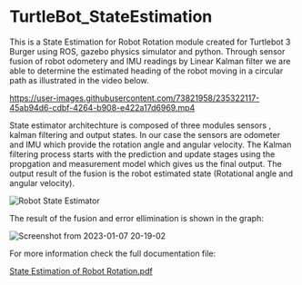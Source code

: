 # TurtleBot_StateEstimation
This is a State Estimation for Robot Rotation module created for Turtlebot 3 Burger using ROS, gazebo physics simulator and python. Through sensor fusion of robot odometery and IMU readings by Linear Kalman filter we are able to determine the estimated heading of the robot moving in a circular path as illustrated in the video below. 


https://user-images.githubusercontent.com/73821958/235322117-45ab94d6-cdbf-4264-b908-e422a17d6969.mp4

State estimator architechture is composed of three modules sensors , kalman filtering and output states. In our case the sensors are odometer and IMU which provide the rotation angle and angular velocity. The Kalman filtering process starts with the prediction and update stages using the propgation and measurement model which gives us the final output. The output result of the fusion is the robot estimated state (Rotational angle and angular velocity).  

![Robot State Estimator](https://user-images.githubusercontent.com/73821958/235322829-ad215d92-6396-4d7f-9a89-b1179d269687.png)


The result of the fusion and error ellimination is shown in the graph: 

![Screenshot from 2023-01-07 20-19-02](https://user-images.githubusercontent.com/73821958/235322352-a40c7b6d-2dd7-4f5d-bc77-2a70192a263a.png)

For more information check the full documentation file:  

[State Estimation of Robot Rotation.pdf](https://github.com/dinaashraf20003/TurtleBot_StateEstimation/files/11360014/State.Estimation.of.Robot.Rotation.pdf)
